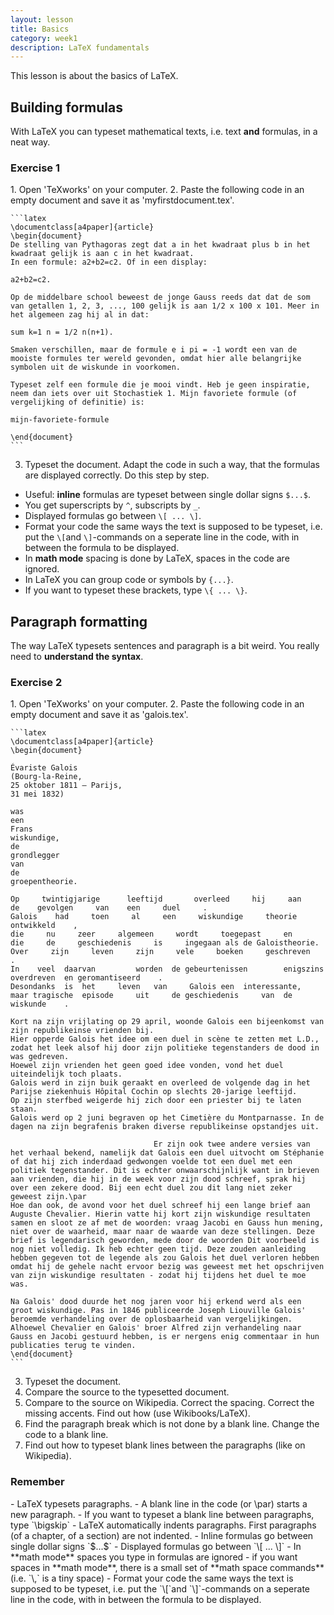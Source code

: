 ```yaml
---
layout: lesson
title: Basics
category: week1
description: LaTeX fundamentals
---
```

This lesson is about the basics of LaTeX.

Building formulas
-----------------

With LaTeX you can typeset mathematical texts, i.e. text **and** formulas, in a neat way.

<div class="panel panel-primary">
<h3 class="panel-heading panel-title"> Exercise 1 </h3>
<div class="panel-body">
1.  Open 'TeXworks' on your computer.
2.  Paste the following code in an empty document and save it as
    'myfirstdocument.tex'.

    ```latex
	\documentclass[a4paper]{article}
	\begin{document}
	De stelling van Pythagoras zegt dat a in het kwadraat plus b in het kwadraat gelijk is aan c in het kwadraat.
	In een formule: a2+b2=c2. Of in een display:

	a2+b2=c2.

	Op de middelbare school beweest de jonge Gauss reeds dat dat de som van getallen 1, 2, 3, ..., 100 gelijk is aan 1/2 x 100 x 101. Meer in het algemeen zag hij al in dat:

	sum k=1 n = 1/2 n(n+1).

	Smaken verschillen, maar de formule e i pi = -1 wordt een van de mooiste formules ter wereld gevonden, omdat hier alle belangrijke symbolen uit de wiskunde in voorkomen.

	Typeset zelf een formule die je mooi vindt. Heb je geen inspiratie, neem dan iets over uit Stochastiek 1. Mijn favoriete formule (of vergelijking of definitie) is:

	mijn-favoriete-formule

	\end{document}
    ```

3. Typeset the document. Adapt the code in such a way, that the formulas are displayed correctly. Do this step by step.

-   Useful: **inline** formulas are typeset between single dollar signs `$...$`.
-   You get superscripts by `^`, subscripts by `_`.
-   Displayed formulas go between `\[ ... \]`.
-   Format your code the same ways the text is supposed to be typeset, i.e. put the `\[`and `\]`-commands on a seperate line in the code, with in between the formula to be displayed.
-   In **math mode** spacing is done by LaTeX, spaces in the code are ignored.
-   In LaTeX you can group code or symbols by `{...}`.
-   If you want to typeset these brackets, type `\{ ... \}`.


</div> </div>

Paragraph formatting
--------------------

The way LaTeX typesets sentences and paragraph is a bit weird. You really need to **understand the syntax**.

<div class="panel panel-primary">
<h3 class="panel-heading panel-title"> Exercise 2 </h3>
<div class="panel-body">
1.  Open 'TeXworks' on your computer.
2.  Paste the following code in an empty document and save it as
    'galois.tex'.

	```latex
	\documentclass[a4paper]{article}
	\begin{document}

	Évariste Galois
	(Bourg-la-Reine,
	25 oktober 1811 – Parijs,
	31 mei 1832)

	was
	een
	Frans
	wiskundige,
	de
	grondlegger
	van
	de
	groepentheorie.

	Op     twintigjarige      leeftijd       overleed     hij     aan      de    gevolgen     van    een     duel     .
	Galois    had     toen     al     een     wiskundige     theorie     ontwikkeld    ,
	die     nu     zeer     algemeen     wordt     toegepast     en     die     de     geschiedenis     is     ingegaan als de Galoistheorie.
	Over     zijn     leven     zijn     vele     boeken     geschreven    .
	In    veel  daarvan 		worden 	de gebeurtenissen		 enigszins			 overdreven	 en geromantiseerd    .
	Desondanks 	is 	het 	leven 	van 	Galois een 	interessante, 	maar tragische 	episode 	uit 	de geschiedenis 	van	 de 	wiskunde    .

	Kort na zijn vrijlating op 29 april, woonde Galois een bijeenkomst van zijn republikeinse vrienden bij.
	Hier opperde Galois het idee om een duel in scène te zetten met L.D.,
	zodat het leek alsof hij door zijn politieke tegenstanders de dood in was gedreven.
	Hoewel zijn vrienden het geen goed idee vonden, vond het duel uiteindelijk toch plaats.
	Galois werd in zijn buik geraakt en overleed de volgende dag in het Parijse ziekenhuis Hôpital Cochin op slechts 20-jarige leeftijd.
	Op zijn sterfbed weigerde hij zich door een priester bij te laten staan.
	Galois werd op 2 juni begraven op het Cimetière du Montparnasse. In de dagen na zijn begrafenis braken diverse republikeinse opstandjes uit.

									Er zijn ook twee andere versies van het verhaal bekend, namelijk dat Galois een duel uitvocht om Stéphanie of dat hij zich inderdaad gedwongen voelde tot een duel met een politiek tegenstander. Dit is echter onwaarschijnlijk want in brieven aan vrienden, die hij in de week voor zijn dood schreef, sprak hij over een zekere dood. Bij een echt duel zou dit lang niet zeker geweest zijn.\par
	Hoe dan ook, de avond voor het duel schreef hij een lange brief aan Auguste Chevalier. Hierin vatte hij kort zijn wiskundige resultaten samen en sloot ze af met de woorden: vraag Jacobi en Gauss hun mening, niet over de waarheid, maar naar de waarde van deze stellingen. Deze brief is legendarisch geworden, mede door de woorden Dit voorbeeld is nog niet volledig. Ik heb echter geen tijd. Deze zouden aanleiding hebben gegeven tot de legende als zou Galois het duel verloren hebben omdat hij de gehele nacht ervoor bezig was geweest met het opschrijven van zijn wiskundige resultaten - zodat hij tijdens het duel te moe was.

	Na Galois' dood duurde het nog jaren voor hij erkend werd als een groot wiskundige. Pas in 1846 publiceerde Joseph Liouville Galois' beroemde verhandeling over de oplosbaarheid van vergelijkingen. Alhoewel Chevalier en Galois' broer Alfred zijn verhandeling naar Gauss en Jacobi gestuurd hebben, is er nergens enig commentaar in hun publicaties terug te vinden.
	\end{document}
	```

3.  Typeset the document.
4.  Compare the source to the typesetted document.
5.  Compare to the source on Wikipedia. Correct the spacing. Correct the missing accents. Find out how (use Wikibooks/LaTeX).
6.  Find the paragraph break which is not done by a blank line. Change the code to a blank line.
7.  Find out how to typeset blank lines between the paragraphs (like on Wikipedia).

</div> </div>

<div class="panel panel-success">
<h3 class="panel-heading panel-title"> Remember </h3>
<div class="panel-body">
- LaTeX typesets paragraphs.
- A blank line in the code (or \par) starts a new paragraph.
- If you want to typeset a blank line between paragraphs, type `\bigskip`
- LaTeX automatically indents paragraphs. First paragraphs (of a chapter, of a section) are not indented.
- Inline formulas go between single dollar signs `$...$`
- Displayed formulas go between `\[ ... \]`
- In **math mode** spaces you type in formulas are ignored
- if you want spaces in **math mode**, there is a small set of **math space commands** (i.e. `\,` is a tiny space)
- Format your code the same ways the text is supposed to be typeset, i.e. put the `\[`and `\]`-commands on a seperate line in the code, with in between the formula to be displayed.

</div> </div>
